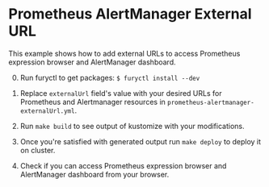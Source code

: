# Prometheus AlertManager External URL

This example shows how to add external URLs to access Prometheus expression browser and AlertManager dashboard.

0. Run furyctl to get packages: `$ furyctl install --dev`

1. Replace `externalUrl` field's value with your desired URLs for Prometheus and Alertmanager resources in `prometheus-alertmanager-externalUrl.yml`.

2. Run `make build` to see output of kustomize with your modifications.

3. Once you're satisfied with generated output run `make deploy` to deploy it on cluster.

4. Check if you can access Prometheus expression browser and AlertManager dashboard from your browser.
